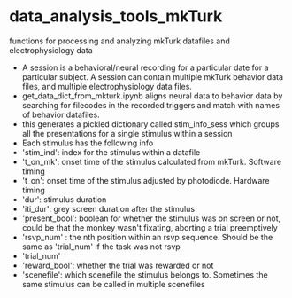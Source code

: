# data_analysis_tools_mkTurk

functions for processing and analyzing mkTurk datafiles and electrophysiology data

- A session is a behavioral/neural recording for a particular date for a particular subject. A session can contain multiple mkTurk behavior data files, and multiple electrophysiology data files.
- get_data_dict_from_mkturk.ipynb aligns neural data to behavior data by searching for filecodes in the recorded triggers and match with names of behavior datafiles.
- this generates a pickled dictionary called stim_info_sess which groups all the presentations for a single stimulus within a session
- Each stimulus has the following info
- 'stim_ind': index for the stimulus within a datafile
- 't_on_mk': onset time of the stimulus calculated from mkTurk. Software timing
- 't_on': onset time of the stimulus adjusted by photodiode. Hardware timing
- 'dur': stimulus duration
- 'iti_dur': grey screen duration after the stimulus
- 'present_bool': boolean for whether the stimulus was on screen or not, could be that the monkey wasn't fixating, aborting a trial preemptively
- 'rsvp_num' : the nth position within an rsvp sequence. Should be the same as 'trial_num' if the task was not rsvp
- 'trial_num'
- 'reward_bool': whether the trial was rewarded or not
- 'scenefile': which scenefile the stimulus belongs to. Sometimes the same stimulus can be called in multiple scenefiles
